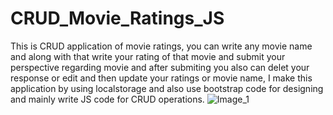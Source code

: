 # CRUD_Movie_Ratings_JS
This is CRUD application of movie ratings, you can write any movie name and along with that write your rating of that movie and submit your perspective regarding movie and after submiting you also can delet your response or edit and then update your ratings or movie name, I make this application by using localstorage and also use bootstrap code for designing and mainly write JS code for CRUD operations.
![Image_1](https://user-images.githubusercontent.com/100489031/185110904-a4ef9ec2-2cd7-4b6b-8a2c-1417231dbf2c.png)
